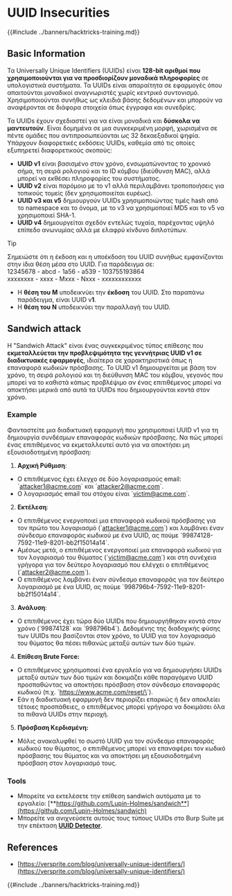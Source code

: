 # UUID Insecurities

{{#include ../banners/hacktricks-training.md}}

## Basic Information

Τα Universally Unique Identifiers (UUIDs) είναι **128-bit αριθμοί που χρησιμοποιούνται για να προσδιορίζουν μοναδικά πληροφορίες** σε υπολογιστικά συστήματα. Τα UUIDs είναι απαραίτητα σε εφαρμογές όπου απαιτούνται μοναδικοί αναγνωριστές χωρίς κεντρικό συντονισμό. Χρησιμοποιούνται συνήθως ως κλειδιά βάσης δεδομένων και μπορούν να αναφέρονται σε διάφορα στοιχεία όπως έγγραφα και συνεδρίες.

Τα UUIDs έχουν σχεδιαστεί για να είναι μοναδικά και **δύσκολα να μαντευτούν**. Είναι δομημένα σε μια συγκεκριμένη μορφή, χωρισμένα σε πέντε ομάδες που αντιπροσωπεύονται ως 32 δεκαεξαδικοί ψηφία. Υπάρχουν διαφορετικές εκδόσεις UUIDs, καθεμία από τις οποίες εξυπηρετεί διαφορετικούς σκοπούς:

- **UUID v1** είναι βασισμένο στον χρόνο, ενσωματώνοντας το χρονικό σήμα, τη σειρά ρολογιού και το ID κόμβου (διεύθυνση MAC), αλλά μπορεί να εκθέσει πληροφορίες του συστήματος.
- **UUID v2** είναι παρόμοιο με το v1 αλλά περιλαμβάνει τροποποιήσεις για τοπικούς τομείς (δεν χρησιμοποιείται ευρέως).
- **UUID v3 και v5** δημιουργούν UUIDs χρησιμοποιώντας τιμές hash από το namespace και το όνομα, με το v3 να χρησιμοποιεί MD5 και το v5 να χρησιμοποιεί SHA-1.
- **UUID v4** δημιουργείται σχεδόν εντελώς τυχαία, παρέχοντας υψηλό επίπεδο ανωνυμίας αλλά με ελαφρύ κίνδυνο διπλοτύπων.

> [!TIP]
> Σημειώστε ότι η έκδοση και η υποέκδοση του UUID συνήθως εμφανίζονται στην ίδια θέση μέσα στο UUID. Για παράδειγμα σε:\
> 12345678 - abcd - 1a56 - a539 - 103755193864\
> xxxxxxxx - xxxx - Mxxx - Nxxx - xxxxxxxxxxxx
>
> - Η **θέση του M** υποδεικνύει την **έκδοση** του UUID. Στο παραπάνω παράδειγμα, είναι UUID v**1**.
> - Η **θέση του N** υποδεικνύει την παραλλαγή του UUID.

## Sandwich attack

Η "Sandwich Attack" είναι ένας συγκεκριμένος τύπος επίθεσης που **εκμεταλλεύεται την προβλεψιμότητα της γεννήτριας UUID v1 σε διαδικτυακές εφαρμογές**, ιδιαίτερα σε χαρακτηριστικά όπως η επαναφορά κωδικών πρόσβασης. Το UUID v1 δημιουργείται με βάση τον χρόνο, τη σειρά ρολογιού και τη διεύθυνση MAC του κόμβου, γεγονός που μπορεί να το καθιστά κάπως προβλέψιμο αν ένας επιτιθέμενος μπορεί να αποκτήσει μερικά από αυτά τα UUIDs που δημιουργούνται κοντά στον χρόνο.

### Example

Φανταστείτε μια διαδικτυακή εφαρμογή που χρησιμοποιεί UUID v1 για τη δημιουργία συνδέσμων επαναφοράς κωδικών πρόσβασης. Να πώς μπορεί ένας επιτιθέμενος να εκμεταλλευτεί αυτό για να αποκτήσει μη εξουσιοδοτημένη πρόσβαση:

1. **Αρχική Ρύθμιση**:

- Ο επιτιθέμενος έχει έλεγχο σε δύο λογαριασμούς email: \`attacker1@acme.com\` και \`attacker2@acme.com\`.
- Ο λογαριασμός email του στόχου είναι \`victim@acme.com\`.

2. **Εκτέλεση**:

- Ο επιτιθέμενος ενεργοποιεί μια επαναφορά κωδικού πρόσβασης για τον πρώτο του λογαριασμό (\`attacker1@acme.com\`) και λαμβάνει έναν σύνδεσμο επαναφοράς κωδικού με ένα UUID, ας πούμε \`99874128-7592-11e9-8201-bb2f15014a14\`.
- Αμέσως μετά, ο επιτιθέμενος ενεργοποιεί μια επαναφορά κωδικού για τον λογαριασμό του θύματος (\`victim@acme.com\`) και στη συνέχεια γρήγορα για τον δεύτερο λογαριασμό που ελέγχει ο επιτιθέμενος (\`attacker2@acme.com\`).
- Ο επιτιθέμενος λαμβάνει έναν σύνδεσμο επαναφοράς για τον δεύτερο λογαριασμό με ένα UUID, ας πούμε \`998796b4-7592-11e9-8201-bb2f15014a14\`.

3. **Ανάλυση**:

- Ο επιτιθέμενος έχει τώρα δύο UUIDs που δημιουργήθηκαν κοντά στον χρόνο (\`99874128\` και \`998796b4\`). Δεδομένης της διαδοχικής φύσης των UUIDs που βασίζονται στον χρόνο, το UUID για τον λογαριασμό του θύματος θα πέσει πιθανώς μεταξύ αυτών των δύο τιμών.

4. **Επίθεση Brute Force:**

- Ο επιτιθέμενος χρησιμοποιεί ένα εργαλείο για να δημιουργήσει UUIDs μεταξύ αυτών των δύο τιμών και δοκιμάζει κάθε παραγόμενο UUID προσπαθώντας να αποκτήσει πρόσβαση στον σύνδεσμο επαναφοράς κωδικού (π.χ. \`https://www.acme.com/reset/\<generated-UUID>\`).
- Εάν η διαδικτυακή εφαρμογή δεν περιορίζει επαρκώς ή δεν αποκλείει τέτοιες προσπάθειες, ο επιτιθέμενος μπορεί γρήγορα να δοκιμάσει όλα τα πιθανά UUIDs στην περιοχή.

5. **Πρόσβαση Κερδισμένη:**

- Μόλις ανακαλυφθεί το σωστό UUID για τον σύνδεσμο επαναφοράς κωδικού του θύματος, ο επιτιθέμενος μπορεί να επαναφέρει τον κωδικό πρόσβασης του θύματος και να αποκτήσει μη εξουσιοδοτημένη πρόσβαση στον λογαριασμό τους.

### Tools

- Μπορείτε να εκτελέσετε την επίθεση sandwich αυτόματα με το εργαλείο: [**https://github.com/Lupin-Holmes/sandwich**](https://github.com/Lupin-Holmes/sandwich)
- Μπορείτε να ανιχνεύσετε αυτούς τους τύπους UUIDs στο Burp Suite με την επέκταση [**UUID Detector**](https://portswigger.net/bappstore/65f32f209a72480ea5f1a0dac4f38248).

## References

- [https://versprite.com/blog/universally-unique-identifiers/](https://versprite.com/blog/universally-unique-identifiers/)

{{#include ../banners/hacktricks-training.md}}
